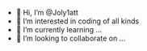 - 👋 Hi, I’m @Joly1att
- 👀 I’m interested in coding of all kinds
- 🌱 I’m currently learning ...
- 💞️ I’m looking to collaborate on ...

<!---
Joly1att/Joly1att is a ✨ special ✨ repository because its `README.md` (this file) appears on your GitHub profile.
You can click the Preview link to take a look at your changes.
--->
